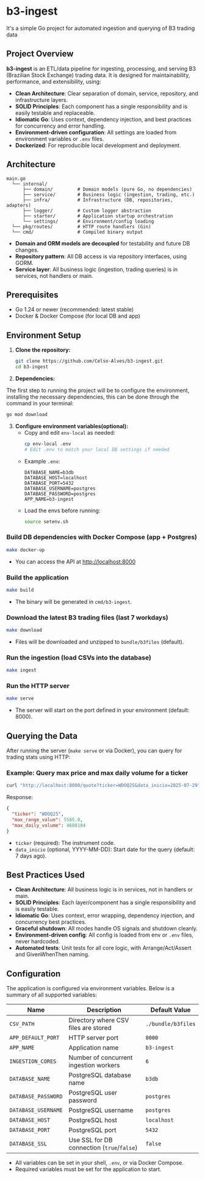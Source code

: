 # b3-ingest

It's a simple Go project for automated ingestion and querying of B3 trading data

## Project Overview

**b3-ingest** is an ETL/data pipeline for ingesting, processing, and serving B3 (Brazilian Stock Exchange) trading data. It is designed for maintainability, performance, and extensibility, using:

- **Clean Architecture**: Clear separation of domain, service, repository, and infrastructure layers.
- **SOLID Principles**: Each component has a single responsibility and is easily testable and replaceable.
- **Idiomatic Go**: Uses context, dependency injection, and best practices for concurrency and error handling.
- **Environment-driven configuration**: All settings are loaded from environment variables or `.env` files.
- **Dockerized**: For reproducible local development and deployment.

## Architecture

```
main.go
  └── internal/
      ├── domain/         # Domain models (pure Go, no dependencies)
      ├── service/        # Business logic (ingestion, trading, etc.)
      ├── infra/          # Infrastructure (DB, repositories, adapters)
      ├── logger/         # Custom logger abstraction
      ├── starter/        # Application startup orchestration
      └── settings/       # Environment/config loading
  └── pkg/routes/         # HTTP route handlers (Gin)
  └── cmd/                # Compiled binary output
```

- **Domain and ORM models are decoupled** for testability and future DB changes.
- **Repository pattern**: All DB access is via repository interfaces, using GORM.
- **Service layer**: All business logic (ingestion, trading queries) is in services, not handlers or main.


## Prerequisites

- Go 1.24 or newer (recommended: latest stable)
- Docker & Docker Compose (for local DB and app)


## Environment Setup

1. **Clone the repository:**
   ```sh
   git clone https://github.com/Celso-Alves/b3-ingest.git
   cd b3-ingest
   ```
2. **Dependencies:**


The first step to running the project will be to configure the environment, installing the necessary dependencies, this can be done through the command in your terminal:

```bash
go mod download
```

3. **Configure environment variables(optional):**
   - Copy and edit `env-local` as needed:
     ```sh
     cp env-local .env
     # Edit .env to match your local DB settings if needed
     ```
   - Example `.env`:
     ```env
     DATABASE_NAME=b3db
     DATABASE_HOST=localhost
     DATABASE_PORT=5432
     DATABASE_USERNAME=postgres
     DATABASE_PASSWORD=postgres
     APP_NAME=b3-ingest
     ```
    - Load the envs before running:
      ```bash
      source setenv.sh
      ```


### Build DB dependencies with Docker Compose (app + Postgres)

```sh
make docker-up
```
- You can access the API at [http://localhost:8000](http://localhost:8000)


### Build the application

```sh
make build
```
- The binary will be generated in `cmd/b3-ingest`.

### Download the latest B3 trading files (last 7 workdays)

```sh
make download
```
- Files will be downloaded and unzipped to `bundle/b3files` (default).

### Run the ingestion (load CSVs into the database)

```sh
make ingest
```

### Run the HTTP server

```sh
make serve
```
- The server will start on the port defined in your environment (default: 8000).


## Querying the Data

After running the server (`make serve` or via Docker), you can query for trading stats using HTTP:

### Example: Query max price and max daily volume for a ticker

```sh
curl "http://localhost:8000/quote?ticker=WDOQ25&data_inicio=2025-07-29"
```
Response:
```json
{
  "ticker": "WDOQ25",
  "max_range_value": 5585.0,
  "max_daily_volume": 4688104
}
```
- `ticker` (required): The instrument code.
- `data_inicio` (optional, YYYY-MM-DD): Start date for the query (default: 7 days ago).

## Best Practices Used

- **Clean Architecture**: All business logic is in services, not in handlers or main.
- **SOLID Principles**: Each layer/component has a single responsibility and is easily testable.
- **Idiomatic Go**: Uses context, error wrapping, dependency injection, and concurrency best practices.
- **Graceful shutdown**: All modes handle OS signals and shutdown cleanly.
- **Environment-driven config**: All config is loaded from env or `.env` files, never hardcoded.
- **Automated tests**: Unit tests for all core logic, with Arrange/Act/Assert and GivenWhenThen naming.


## Configuration

The application is configured via environment variables. Below is a summary of all supported variables:

| Name                | Description                                 | Default Value           |
|---------------------|---------------------------------------------|------------------------|
| `CSV_PATH`          | Directory where CSV files are stored        | `./bundle/b3files`     |
| `APP_DEFAULT_PORT`  | HTTP server port                            | `8000`                 |
| `APP_NAME`          | Application name                            | `b3-ingest`            |
| `INGESTION_CORES`   | Number of concurrent ingestion workers      | `6`                    |
| `DATABASE_NAME`     | PostgreSQL database name                    | `b3db`                 |
| `DATABASE_PASSWORD` | PostgreSQL user password                    | `postgres`             |
| `DATABASE_USERNAME` | PostgreSQL username                         | `postgres`             |
| `DATABASE_HOST`     | PostgreSQL host                             | `localhost`            |
| `DATABASE_PORT`     | PostgreSQL port                             | `5432`                 |
| `DATABASE_SSL`      | Use SSL for DB connection (`true`/`false`)  | `false`                 |

- All variables can be set in your shell, `.env`, or via Docker Compose.
- Required variables must be set for the application to start.

